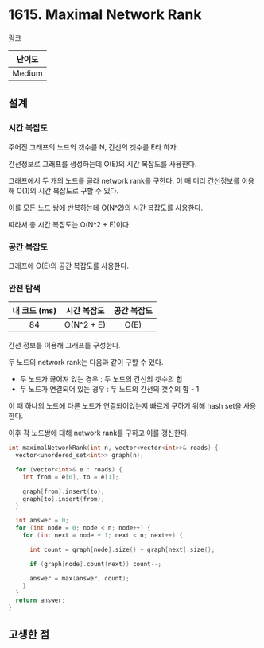 # 1615. Maximal Network Rank

[링크](https://leetcode.com/problems/maximal-network-rank/description/)

| 난이도 |
| :----: |
| Medium |

## 설계

### 시간 복잡도

주어진 그래프의 노드의 갯수를 N, 간선의 갯수를 E라 하자.

간선정보로 그래프를 생성하는데 O(E)의 시간 복잡도를 사용한다.

그래프에서 두 개의 노드를 골라 network rank를 구한다. 이 때 미리 간선정보를 이용해 O(1)의 시간 복잡도로 구할 수 있다.

이를 모든 노드 쌍에 반복하는데 O(N^2)의 시간 복잡도를 사용한다.

따라서 총 시간 복잡도는 O(N^2 + E)이다.

### 공간 복잡도

그래프에 O(E)의 공간 복잡도를 사용한다.

### 완전 탐색

| 내 코드 (ms) | 시간 복잡도 | 공간 복잡도 |
| :----------: | :---------: | :---------: |
|      84      | O(N^2 + E)  |    O(E)     |

간선 정보를 이용해 그래프를 구성한다.

두 노드의 network rank는 다음과 같이 구할 수 있다.

- 두 노드가 끊어져 있는 경우 : 두 노드의 간선의 갯수의 합
- 두 노드가 연결되어 있는 경우 : 두 노드의 간선의 갯수의 합 - 1

이 때 하나의 노드에 다른 노드가 연결되어있는지 빠르게 구하기 위해 hash set을 사용한다.

이후 각 노드쌍에 대해 network rank를 구하고 이를 갱신한다.

```cpp
int maximalNetworkRank(int n, vector<vector<int>>& roads) {
  vector<unordered_set<int>> graph(n);

  for (vector<int>& e : roads) {
    int from = e[0], to = e[1];

    graph[from].insert(to);
    graph[to].insert(from);
  }

  int answer = 0;
  for (int node = 0; node < n; node++) {
    for (int next = node + 1; next < n; next++) {

      int count = graph[node].size() + graph[next].size();

      if (graph[node].count(next)) count--;

      answer = max(answer, count);
    }
  }
  return answer;
}
```

## 고생한 점
